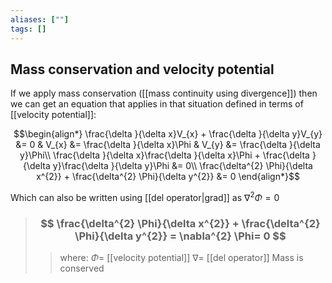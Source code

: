 ```yaml
---
aliases: [""]
tags: []
---
```


## Mass conservation and velocity potential
If we apply mass conservation ([[mass continuity using divergence]]) then we can get an equation that applies in that situation defined in terms of [[velocity potential]]:

$$\begin{align*}
  \frac{\delta }{\delta x}V_{x}  + \frac{\delta }{\delta y}V_{y} &= 0  & V_{x} &= \frac{\delta }{\delta x}\Phi & V_{y} &= \frac{\delta }{\delta y}\Phi\\
\frac{\delta }{\delta x}\frac{\delta }{\delta x}\Phi + \frac{\delta }{\delta y}\frac{\delta }{\delta y}\Phi &= 0\\
\frac{\delta^{2} \Phi}{\delta x^{2}}  + \frac{\delta^{2} \Phi}{\delta y^{2}} &= 0
\end{align*}$$

Which can also be written using [[del operator|grad]] as $\nabla^{2} \Phi=0$

> ### $$ \frac{\delta^{2} \Phi}{\delta x^{2}}  + \frac{\delta^{2} \Phi}{\delta y^{2}} = \nabla^{2} \Phi= 0 $$ 
>> where:
>> $\Phi=$ [[velocity potential]]
>> $\nabla=$ [[del operator]]
>> Mass is conserved
